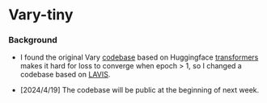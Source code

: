 # Vary-tiny

### Background
- I found the original Vary [codebase](https://github.com/Ucas-HaoranWei/Vary) based on Huggingface [transformers](https://github.com/huggingface/transformers) makes it hard for loss to converge when epoch > 1, so I changed a codebase based on [LAVIS](https://github.com/salesforce/LAVIS).

-  [2024/4/19] The codebase will be public at the beginning of next week.

